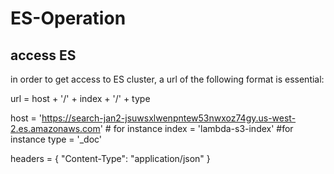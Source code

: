 # ES-Operation

## access ES
in order to get access to ES cluster, a url of the following format is essential:

  url = host + '/' + index + '/' + type
  
  host = 'https://search-jan2-jsuwsxlwenpntew53nwxoz74gy.us-west-2.es.amazonaws.com' # for instance
  index = 'lambda-s3-index' #for instance
  type = '_doc'
    
  headers = { "Content-Type": "application/json" }
